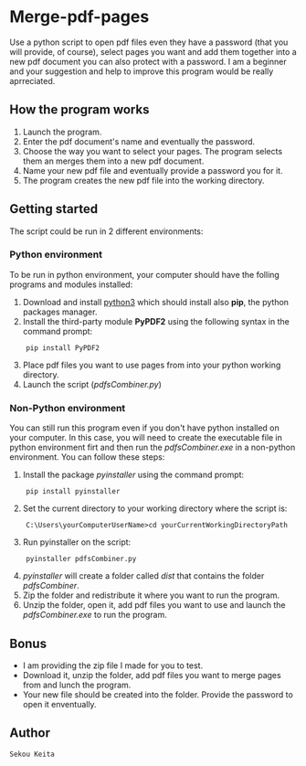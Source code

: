 # Merge-pdf-pages
Use a python script to open pdf files even they have a password (that you will provide, of course), select pages you want and add them together into a new pdf document you can also protect with a password.
I am a beginner and your suggestion and help to improve this program would be really aprreciated.

## How the program works
1. Launch the program. 
2. Enter the pdf document's name and eventually the password.
3. Choose the way you want to select your pages. The program selects them an merges them into a new pdf document.
5. Name your new pdf file and eventually provide a password you for it.
6. The program creates the new pdf file into the working directory.

## Getting started
The script could be run in 2 different environments:

### Python environment
To be run in python environment, your computer should have the folling programs and modules installed:
1. Download and install [python3](https://www.python.org/downloads/) which should install also **pip**, the python packages manager.
2. Install the third-party module **PyPDF2** using the following syntax in the command prompt:
```
    pip install PyPDF2
````
3. Place pdf files you want to use pages from into your python working directory.
4. Launch the script (*pdfsCombiner.py*)

### Non-Python environment
You can still run this program even if you don't have python installed on your computer. In this case, you will need to create the executable file in python environment firt and  then run the *pdfsCombiner.exe* in a non-python environment. You can follow these steps:
1. Install the package *pyinstaller* using the command prompt:
```
    pip install pyinstaller
```
2. Set the current directory to your working directory where the script is:
```
    C:\Users\yourComputerUserName>cd yourCurrentWorkingDirectoryPath
```
3. Run pyinstaller on the script:
```
    pyinstaller pdfsCombiner.py
```
4. *pyinstaller* will create a folder called *dist* that contains the folder *pdfsCombiner*.
5. Zip the folder and redistribute it where you want to run the program.
6. Unzip the folder, open it,  add pdf files you want to use and launch the *pdfsCombiner.exe* to run the program.

## Bonus
* I am providing the zip file I made for you to test.
* Download it, unzip the folder, add pdf files you want to merge pages from and lunch the program.
* Your new file should be created into the folder. Provide the password to open it enventually.


## Author
    Sekou Keita
